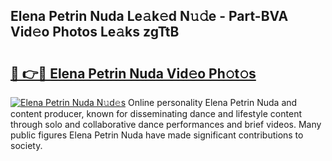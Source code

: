 ## Elena Petrin Nuda Le𝚊k𝚎d N𝚞𝚍e - Part-BVA Vid𝚎o Photos Le𝚊ks zgTtB

# <h2><a href="http://fbbkvq.evod.top/?m=Elena+Petrin+Nuda">🔗 👉🔴 Elena Petrin Nuda Vid𝚎o Ph𝚘t𝚘s</a></h2>

[![Elena Petrin Nuda N𝚞d𝚎s](https://i.imgur.com/8V9OHl7.gif)](http://fbbkvq.evod.top/?m=Elena+Petrin+Nuda)
Online personality Elena Petrin Nuda and content producer, known for disseminating dance and lifestyle content through solo and collaborative dance performances and brief videos. Many public figures Elena Petrin Nuda have made significant contributions to society. 
